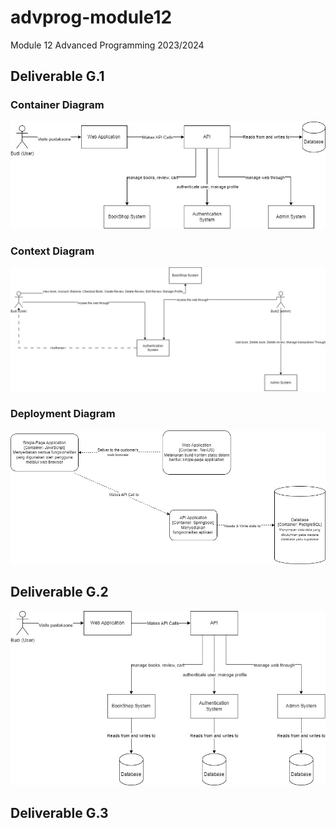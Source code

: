 # advprog-module12
Module 12 Advanced Programming 2023/2024

## Deliverable G.1

### Container Diagram
![Container Diagram](img/container.jpg)

### Context Diagram
![Context Diagram](img/context.jpg)

### Deployment Diagram
![Deployment Diagram](img/deployment.jpg)

## Deliverable G.2
![Future Container Diagram](img/future-container.jpg)

## Deliverable G.3
